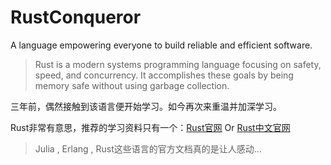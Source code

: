 <!--
 * @Author: BertKing
 * @version: 
 * @Date: 2020-08-17 20:05:47
 * @LastEditors: BertKing
 * @LastEditTime: 2020-08-17 21:25:43
 * @FilePath: /RustConqueror/README.md
 * @Description: 
-->
# RustConqueror
A language empowering everyone to build reliable and efficient software.

>Rust is a modern systems programming language focusing on safety, speed, and concurrency. It accomplishes these goals by being memory safe without using garbage collection.

三年前，偶然接触到该语言便开始学习。如今再次来重温并加深学习。

Rust非常有意思，推荐的学习资料只有一个：[Rust官网](https://www.rust-lang.org/) Or [Rust中文官网](https://www.rust-lang.org/zh-CN/)

> Julia , Erlang , Rust这些语言的官方文档真的是让人感动... 